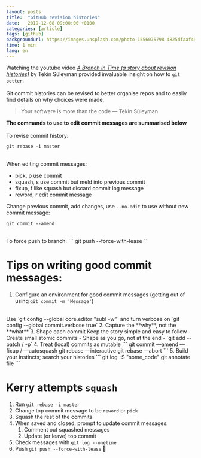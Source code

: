 ```yaml
---
layout: posts
title:  "GitHub revision histories"
date:   2019-12-08 09:00:00 +0100
categories: [article]
tags: [github]
backgroundurl: https://images.unsplash.com/photo-1556075798-4825dfaaf498
time: 1 min
lang: en
---
```


Watching the youtube video *[A Branch in Time (a story about revision histories)](https://www.youtube.com/watch?v=1NoNTqank_U)* by Tekin Süleyman provided invaluable insight on how to `git better`. 
<br><br>
Git commit histories can be revised to better organise repos and to easily find details on why choices were made. 

> Your software is more than the code — Tekin Süleyman

**The commands to use to edit commit messages are summarised below**
<br><br>
To revise commit history:
```
git rebase -i master
```
<br>
When editing commit messages:

- pick, p use commit
- squash, s use commit but meld into previous commit
- fixup, f like squash but discard commit log message
- reword, r edit commit message

Change previous commit, add changes, use `--no-edit` to use without new commit message:
```
git commit --amend
```
<br>
To force push to branch:
```
git push --force-with-lease
```

# Tips on writing good commit messages:

1. Configure an environment for good commit messages (getting out of using `git commit -m 'Message'`)
<br>
Use `git config --global core.editor "subl -w"` and turn verbose on `git config --global commit.verbose true`
2. Capture the **why**, not the **what**
3. Shape each commit
Keep the story simple and easy to follow
    - Create small atomic commits
    - Shape as you go, not at the end
    - `git add --patch / -p`
4. Treat (local) commits as mutable
```
git commit —amend
—fixup / —autosquash
git rebase —interactive
git rebase —abort
```
5. Build your instincts; search your histories
```
git log -S "some_code"
git annotate file
```

# Kerry attempts `squash`

1. Run `git rebase -i master`
2. Change top commit message to be `reword` or `pick`
3. Squash the rest of the commits
4. When saved and closed, prompt to update commit messages:
    1. Comment out squashed messages
    2. Update (or leave) top commit
5. Check messages with `git log --oneline`
6. Push `git push --force-with-lease` 🥳